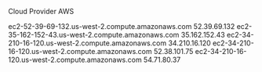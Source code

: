 Cloud Provider AWS 


ec2-52-39-69-132.us-west-2.compute.amazonaws.com  52.39.69.132
ec2-35-162-152-43.us-west-2.compute.amazonaws.com 35.162.152.43
ec2-34-210-16-120.us-west-2.compute.amazonaws.com 34.210.16.120
ec2-34-210-16-120.us-west-2.compute.amazonaws.com 52.38.101.75
ec2-34-210-16-120.us-west-2.compute.amazonaws.com 54.71.80.37